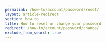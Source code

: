 ```yaml
---
permalink: /how-to/account/password/reset/
layout: article-redirect
section: how-to
title: How to reset or change your password
redirect: /how-to/account/password/change/
exclude_from_search: true
---
```

